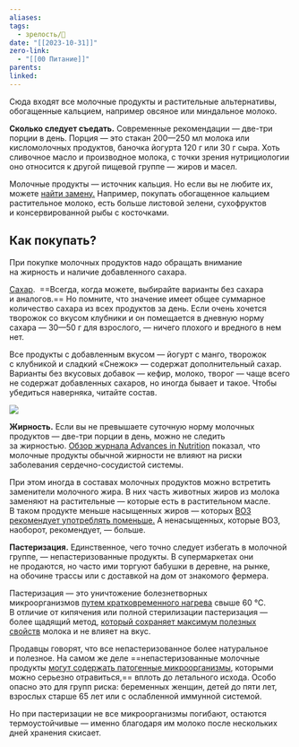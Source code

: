 ```yaml
---
aliases: 
tags:
  - зрелость/🌱
date: "[[2023-10-31]]"
zero-link:
  - "[[00 Питание]]"
parents: 
linked:
---
```

Сюда входят все молочные продукты и растительные альтернативы, обогащенные кальцием, например овсяное или миндальное молоко.

**Сколько следует съедать.** Современные рекомендации — две-три порции в день. Порция — это стакан 200—250 мл молока или кисломолочных продуктов, баночка йогурта 120 г или 30 г сыра. Хоть сливочное масло и производное молока, с точки зрения нутрициологии оно относится к другой пищевой группе — жиров и масел.

Молочные продукты — источник кальция. Но если вы не любите их, можете [найти замену.](https://www.osteoporosis.foundation/patients/prevention/calcium-content-of-common-foods) Например, покупать обогащенное кальцием растительное молоко, есть больше листовой зелени, сухофруктов и консервированной рыбы с косточками.

## Как покупать?
При покупке молочных продуктов надо обращать внимание на жирность и наличие добавленного сахара.

[Сахар](Сахар.md).  ==Всегда, когда можете, выбирайте варианты без сахара и аналогов.== Но помните, что значение имеет общее суммарное количество сахара из всех продуктов за день. Если очень хочется творожок со вкусом клубники и он помещается в дневную норму сахара — 30—50 г для взрослого, — ничего плохого и вредного в нем нет.

Все продукты с добавленным вкусом — йогурт с манго, творожок с клубникой и сладкий «Снежок» — содержат дополнительный сахар. Варианты без вкусовых добавок — кефир, молоко, творог — чаще всего не содержат добавленных сахаров, но иногда бывает и такое. Чтобы убедиться наверняка, читайте состав.

![](Сахар.md#^34867e)

**Жирность.** Если вы не превышаете суточную норму молочных продуктов — две-три порции в день, можно не следить за жирностью. [Обзор журнала Advances in Nutrition](https://academic.oup.com/advances/article/11/3/533/5697079#203328986) показал, что молочные продукты обычной жирности не влияют на риски заболевания сердечно-сосудистой системы.

При этом иногда в составах молочных продуктов можно встретить заменители молочного жира. В них часть животных жиров из молока заменяют на растительные — которые есть в растительном масле. В таком продукте меньше насыщенных жиров — которых [ВОЗ рекомендует употреблять поменьше.](https://www.who.int/ru/news-room/fact-sheets/detail/healthy-diet) А ненасыщенных, которые ВОЗ, наоборот, рекомендует, — больше.

**Пастеризация.** Единственное, чего точно следует избегать в молочной группе, — непастеризованные продукты. В супермаркетах они не продаются, но часто ими торгуют бабушки в деревне, на рынке, на обочине трассы или с доставкой на дом от знакомого фермера.

Пастеризация — это уничтожение болезнетворных микроорганизмов [путем кратковременного нагрева](https://www.sciencedirect.com/science/article/pii/B0122272358002716) свыше 60 °C. В отличие от кипячения или полной стерилизации пастеризация — более щадящий метод, [который сохраняет максимум полезных свойств](https://meridian.allenpress.com/jfp/article/74/11/1814/170571/A-Systematic-Review-and-Meta-Analysis-of-the) молока и не влияет на вкус.

Продавцы говорят, что все непастеризованное более натуральное и полезное. На самом же деле ==непастеризованные молочные продукты [могут содержать патогенные микроорганизмы](https://www.cdc.gov/foodsafety/rawmilk/raw-milk-index.html), которыми можно серьезно отравиться,== вплоть до летального исхода. Особо опасно это для групп риска: беременных женщин, детей до пяти лет, взрослых старше 65 лет или с ослабленной иммунной системой.

Но при пастеризации не все микроорганизмы погибают, остаются термоустойчивые — именно благодаря им молоко после нескольких дней хранения скисает.